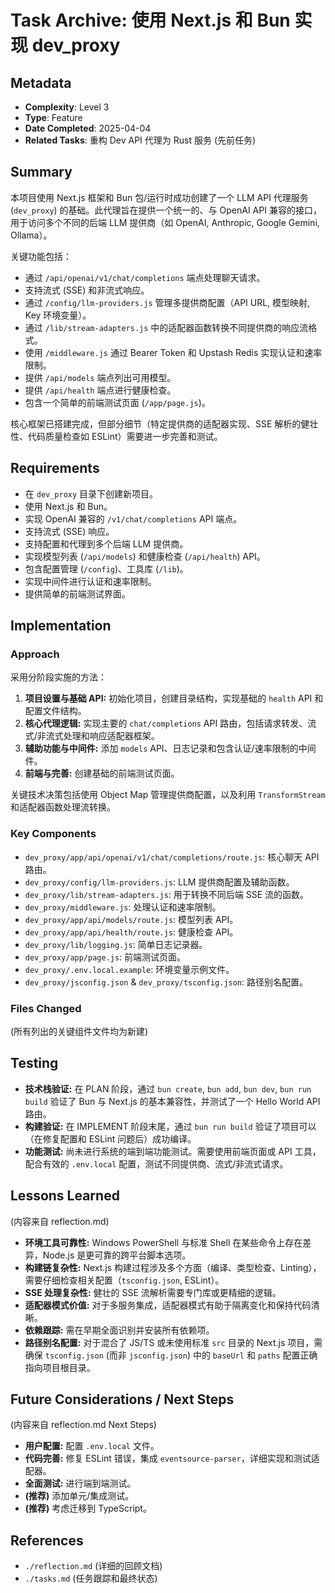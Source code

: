 # Task Archive: 使用 Next.js 和 Bun 实现 dev_proxy

## Metadata
- **Complexity**: Level 3
- **Type**: Feature
- **Date Completed**: 2025-04-04
- **Related Tasks**: 重构 Dev API 代理为 Rust 服务 (先前任务)

## Summary
本项目使用 Next.js 框架和 Bun 包/运行时成功创建了一个 LLM API 代理服务 (`dev_proxy`) 的基础。此代理旨在提供一个统一的、与 OpenAI API 兼容的接口，用于访问多个不同的后端 LLM 提供商（如 OpenAI, Anthropic, Google Gemini, Ollama）。

关键功能包括：
-   通过 `/api/openai/v1/chat/completions` 端点处理聊天请求。
-   支持流式 (SSE) 和非流式响应。
-   通过 `/config/llm-providers.js` 管理多提供商配置（API URL, 模型映射, Key 环境变量）。
-   通过 `/lib/stream-adapters.js` 中的适配器函数转换不同提供商的响应流格式。
-   使用 `/middleware.js` 通过 Bearer Token 和 Upstash Redis 实现认证和速率限制。
-   提供 `/api/models` 端点列出可用模型。
-   提供 `/api/health` 端点进行健康检查。
-   包含一个简单的前端测试页面 (`/app/page.js`)。

核心框架已搭建完成，但部分细节（特定提供商的适配器实现、SSE 解析的健壮性、代码质量检查如 ESLint）需要进一步完善和测试。

## Requirements
-   在 `dev_proxy` 目录下创建新项目。
-   使用 Next.js 和 Bun。
-   实现 OpenAI 兼容的 `/v1/chat/completions` API 端点。
-   支持流式 (SSE) 响应。
-   支持配置和代理到多个后端 LLM 提供商。
-   实现模型列表 (`/api/models`) 和健康检查 (`/api/health`) API。
-   包含配置管理 (`/config`)、工具库 (`/lib`)。
-   实现中间件进行认证和速率限制。
-   提供简单的前端测试界面。

## Implementation
### Approach
采用分阶段实施的方法：
1.  **项目设置与基础 API:** 初始化项目，创建目录结构，实现基础的 `health` API 和配置文件结构。
2.  **核心代理逻辑:** 实现主要的 `chat/completions` API 路由，包括请求转发、流式/非流式处理和响应适配器框架。
3.  **辅助功能与中间件:** 添加 `models` API、日志记录和包含认证/速率限制的中间件。
4.  **前端与完善:** 创建基础的前端测试页面。

关键技术决策包括使用 Object Map 管理提供商配置，以及利用 `TransformStream` 和适配器函数处理流转换。

### Key Components
-   `dev_proxy/app/api/openai/v1/chat/completions/route.js`: 核心聊天 API 路由。
-   `dev_proxy/config/llm-providers.js`: LLM 提供商配置及辅助函数。
-   `dev_proxy/lib/stream-adapters.js`: 用于转换不同后端 SSE 流的函数。
-   `dev_proxy/middleware.js`: 处理认证和速率限制。
-   `dev_proxy/app/api/models/route.js`: 模型列表 API。
-   `dev_proxy/app/api/health/route.js`: 健康检查 API。
-   `dev_proxy/lib/logging.js`: 简单日志记录器。
-   `dev_proxy/app/page.js`: 前端测试页面。
-   `dev_proxy/.env.local.example`: 环境变量示例文件。
-   `dev_proxy/jsconfig.json` & `dev_proxy/tsconfig.json`: 路径别名配置。

### Files Changed
(所有列出的关键组件文件均为新建)

## Testing
-   **技术栈验证:** 在 PLAN 阶段，通过 `bun create`, `bun add`, `bun dev`, `bun run build` 验证了 Bun 与 Next.js 的基本兼容性，并测试了一个 Hello World API 路由。
-   **构建验证:** 在 IMPLEMENT 阶段末尾，通过 `bun run build` 验证了项目可以（在修复配置和 ESLint 问题后）成功编译。
-   **功能测试:** 尚未进行系统的端到端功能测试。需要使用前端页面或 API 工具，配合有效的 `.env.local` 配置，测试不同提供商、流式/非流式请求。

## Lessons Learned
(内容来自 reflection.md)
-   **环境工具可靠性:** Windows PowerShell 与标准 Shell 在某些命令上存在差异，Node.js 是更可靠的跨平台脚本选项。
-   **构建链复杂性:** Next.js 构建过程涉及多个方面（编译、类型检查、Linting），需要仔细检查相关配置（`tsconfig.json`, ESLint）。
-   **SSE 处理复杂性:** 健壮的 SSE 流解析需要专门库或更精细的逻辑。
-   **适配器模式价值:** 对于多服务集成，适配器模式有助于隔离变化和保持代码清晰。
-   **依赖跟踪:** 需在早期全面识别并安装所有依赖项。
-   **路径别名配置:** 对于混合了 JS/TS 或未使用标准 `src` 目录的 Next.js 项目，需确保 `tsconfig.json` (而非 `jsconfig.json`) 中的 `baseUrl` 和 `paths` 配置正确指向项目根目录。

## Future Considerations / Next Steps
(内容来自 reflection.md Next Steps)
-   **用户配置:** 配置 `.env.local` 文件。
-   **代码完善:** 修复 ESLint 错误，集成 `eventsource-parser`，详细实现和测试适配器。
-   **全面测试:** 进行端到端测试。
-   **(推荐)** 添加单元/集成测试。
-   **(推荐)** 考虑迁移到 TypeScript。

## References
-   `./reflection.md` (详细的回顾文档)
-   `./tasks.md` (任务跟踪和最终状态) 